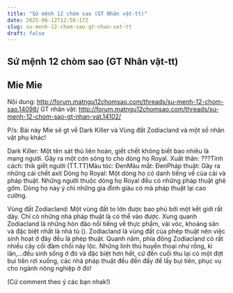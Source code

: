 ```yaml
---
title: "Sứ mệnh 12 chòm sao (GT Nhân vật-tt)"
date: 2025-06-12T12:58:17Z
slug: su-menh-12-chom-sao-gt-nhan-vat-tt
draft: false
---
```


## Sứ mệnh 12 chòm sao (GT Nhân vật-tt)

## Mie Mie

Nội dung: http://forum.matngu12chomsao.com/threads/su-menh-12-chom-sao.14098/
GT nhân vật: http://forum.matngu12chomsao.com/threads/su-menh-12-chom-sao-gt-nhan-vat.14102/
 
P/s: Bài này Mie sẽ gt về Dark Killer và Vùng đất Zodiacland và một số nhân vật phụ khác!
 
Dark Killer: Một tên sát thủ liên hoàn, giết chết không biết bao nhiêu là mạng người. Gây ra một cơn sóng to cho dòng họ Royal.
Xuất thân: ???​Tính cách: thik giết người (TT.TT)​Màu tóc: Đen​Màu mắt: Đen​Pháp thuật: Gây ra những cái chết axit​ 
Dòng họ Royal: Một dòng họ có danh tiếng về của cải và pháp thuật. Những người thuộc dòng họ Royal đều có những pháp thuật ghê gớm. Dòng họ này ý chỉ những gia đình giàu có mà pháp thuật lại cao cường.
 
Vùng đất Zodiacland: Một vùng đất to lớn được bao phủ bởi một kết giới rất dày. Chỉ có những nhà pháp thuật là có thể vào được. Xung quanh Zodiacland là những hòn đảo nổi tiếng về thực phẩm, vải vóc, khoáng sản và đặc biệt nhất là nhà tù (). Zodiacland là vùng đất của phép thuật nên việc sinh hoạt ở đây đều là phép thuật. Quanh năm, phía đông Zodiacland có rất nhiều cây cối đâm chồi nảy lộc. Những linh thú huyền thoại như rồng, kì lân,...đều sinh sống ở đó và đặc biệt hơn hết, cứ đến cuối thu lại có một đợt bụi tiên rơi xuống, các nhà pháp thuật đều đến đấy để lấy bụi tiên, phục vụ cho ngành nông nghiệp ở đó!
 
(Cứ comment theo ý các bạn nhak!)​